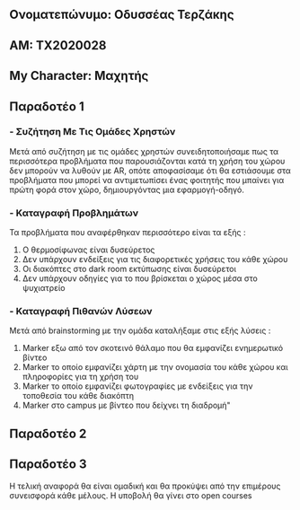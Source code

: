 ## Ονοματεπώνυμο: Οδυσσέας Τερζάκης
## ΑΜ: ΤΧ2020028
## My Character: Μαχητής

## Παραδοτέο 1
### -	Συζήτηση Με Τις Ομάδες Χρηστών
Μετά από συζήτηση με τις ομάδες χρηστών συνειδητοποιήσαμε πως τα περισσότερα προβλήματα που παρουσιάζονται κατά τη χρήση του χώρου δεν μπορούν να λυθούν με AR, οπότε αποφασίσαμε ότι θα εστιάσουμε στα προβλήματα που μπορεί να αντιμετωπίσει ένας φοιτητής που μπαίνει για πρώτη φορά στον χώρο, δημιουργόντας μια εφαρμογή-οδηγό.

### -	Καταγραφή Προβλημάτων
Τα προβλήματα που αναφέρθηκαν περισσότερο είναι τα εξής :
1) Ο θερμοσίφωνας είναι δυσεύρετος 
2) Δεν υπάρχουν ενδείξεις για τις διαφορετικές χρήσεις του κάθε χώρου 
3) Οι διακόπτες στο dark room εκτύπωσης είναι δυσεύρετοι
4) Δεν υπάρχουν οδηγίες για το που βρίσκεται ο χώρος μέσα στο ψυχιατρείο

### -	Καταγραφή Πιθανών Λύσεων
Μετά από brainstorming με την ομάδα καταλήξαμε στις εξής λύσεις :

 1) Marker εξω από τον σκοτεινό θάλαμο που θα εμφανίζει ενημερωτικό βίντεο 
2) Marker το οποίο εμφανίζει χάρτη με την ονομασία του κάθε χώρου και πληροφορίες για τη χρήση του 
3) Marker το οποίο εμφανίζει φωτογραφίες με ενδείξεις για την τοποθεσία του κάθε διακόπτη
4) Marker στο campus με βίντεο που δείχνει τη διαδρομή" 


## Παραδοτέο 2


## Παραδοτέο 3


Η τελική αναφορά θα είναι ομαδική και θα προκύψει από την επιμέρους συνεισφορά κάθε μέλους. Η υποβολή θα γίνει στο open courses
